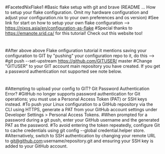 #FacetedNixFlake1
#Basic flake setup with git and brave (README ... How to setup your flake configuration. Omit my hardware configuration and adjust your configuration.nix to your own preferences and os version)
#See link for start on how to setup your own flake configuration --> https://nixos.asia/en/configuration-as-flake 
#Special thanks to https://emanote.srid.ca/ for this tutorial! Check out this website too!
#
#After above above Flake onfiguration tutorial it mentions saving your configuration to GIT by "pushing" your configuration repo to it, do this -->
#git push --set-upstream https://github.com/GITUSER/ master 
#Change "GITUSER" to your GIT account main repository you have created. If you get a password authentication not supported see note below.
#
#Attempting to upload your config to GIT? Git Password Authentication Error?
#GitHub no longer supports password authentication for Git operations; you must use a Personal Access Token (PAT) or SSH keys instead.
#To push your Linux configuration to a GitHub repository via the CLI using HTTPS, generate a PAT from your GitHub account settings under Developer Settings > Personal Access Tokens.
#When prompted for a password during a git push, enter your GitHub username and the generated PAT as the password.
#To avoid entering the token repeatedly, configure Git to cache credentials using git config --global credential.helper store.
#Alternatively, switch to SSH authentication by changing your remote URL to git@github.com:username/repository.git and ensuring your SSH key is added to your GitHub account.
